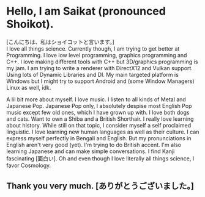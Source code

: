 # Hello, I am Saikat (pronounced Shoikot).
[こんにちは、私はショイコットと言います。]\
I love all things science.
Currently though, I am trying to get better at Programming.
I love low level programming, graphics programming and C++.
I love making different tools with C++ 
but 3D/graphics programming is my jam.
I am trying to write a renderer 
with DirectX12 and Vulkan support.
Using lots of Dynamic Libraries and DI.
My main targeted platform is Windows 
but I might try to support Android and (some Window Managers) Linux as well, idk.

A lil bit more about myself.
I love music. I listen to all kinds of Metal and
Japanese Pop. Japanese Pop only,
I absolutely despise most English Pop music except few
old ones, which I have grown up with.
I love both dogs and cats.
Want to own a Shiba and a British Shorthair.
I really love learning about history.
While still on that topic,
I consider myself a self proclaimed linguistic.
I love learning new human languages as well as their culture.
I can express myself perfectly in Bengali and English.
But my pronunciations in English aren't very good (yet). 
I'm trying to do British accent.
I'm also learning Japanese and can make simple conversations.
I find Kanji fascinating [面白い].
Oh and even though I love literally all things science,
I favor Cosmology.

## Thank you very much. [ありがとうございました。]
<!--
**razerx100/razerx100** is a ✨ _special_ ✨ repository because its `README.md` (this file) appears on your GitHub profile.

Here are some ideas to get you started:

- 🔭 I’m currently working on ...
- 🌱 I’m currently learning ...
- 👯 I’m looking to collaborate on ...
- 🤔 I’m looking for help with ...
- 💬 Ask me about ...
- 📫 How to reach me: ...
- 😄 Pronouns: ...
- ⚡ Fun fact: ...
-->
